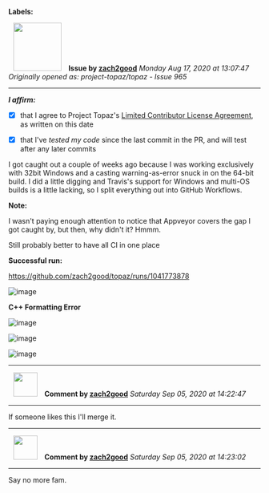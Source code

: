 **Labels:**



<a href="https://github.com/zach2good"><img src="https://avatars3.githubusercontent.com/u/1389729?v=4" width="96" height="96" hspace="10"></img></a> **Issue by [zach2good](https://github.com/zach2good)**
_Monday Aug 17, 2020 at 13:07:47_
_Originally opened as: project-topaz/topaz - Issue 965_

----

<!-- place 'x' mark between square [] brackets to affirm: -->
**_I affirm:_**
- [x] that I agree to Project Topaz's [Limited Contributor License Agreement](http://project-topaz.com/blob/release/CONTRIBUTOR_AGREEMENT.md), as written on this date
- [x] that I've _tested my code_ since the last commit in the PR, and will test after any later commits

I got caught out a couple of weeks ago because I was working exclusively with 32bit Windows and a casting warning-as-error snuck in on the 64-bit build. I did a little digging and Travis's support for Windows and multi-OS builds is a little lacking, so I split everything out into GitHub Workflows.

**Note:**
I wasn't paying enough attention to notice that Appveyor covers the gap I got caught by, but then, why didn't it? Hmmm.
Still probably better to have all CI in one place

**Successful run:**
https://github.com/zach2good/topaz/runs/1041773878
![image](https://user-images.githubusercontent.com/1389729/91578155-79e71980-e952-11ea-9b08-6bebf95256f8.png)

**C++ Formatting Error**
![image](https://user-images.githubusercontent.com/1389729/91578271-9aaf6f00-e952-11ea-83a4-d5fbe2efeb38.png)

![image](https://user-images.githubusercontent.com/1389729/90402631-690feb80-e0a8-11ea-8f33-57049077bcff.png)
![image](https://user-images.githubusercontent.com/1389729/90404517-2b609200-e0ab-11ea-854a-0668cfe452c9.png)



----
<a href="https://github.com/zach2good"><img src="https://avatars3.githubusercontent.com/u/1389729?v=4" width="48" height="48" hspace="10"></img></a> **Comment by [zach2good](https://github.com/zach2good)**
_Saturday Sep 05, 2020 at 14:22:47_

----

If someone likes this I'll merge it.


----
<a href="https://github.com/zach2good"><img src="https://avatars3.githubusercontent.com/u/1389729?v=4" width="48" height="48" hspace="10"></img></a> **Comment by [zach2good](https://github.com/zach2good)**
_Saturday Sep 05, 2020 at 14:23:02_

----

Say no more fam.
